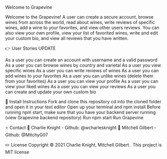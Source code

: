 Welcome to Grapevine

Welcome to the Grapevine! A user can create a secure account, browse wines from across the world, read about wines, write reviews of specific wines, add a wine to your favorites, and view other users reviews. You can also view your own profile, view your list of favorited wines, write and edit your custom bio, and view all reviews that you have written. 

👉 User Stories UPDATE

As a user you can create an account with username and a valid password
As a user you can browse wines by country and varietal
As a user you view specific wines 
As a user you can write reviews of wines 
As a user you can add wines to your favorites 
As a user you can unlike wines (delete them from your favorites)
As a user you can view your profile
As a user you can view your liked wines 
As a user you can view your reviews 
As a user you can create and update your own custom bio

🚀 Install Instructions
Fork and clone this repository
cd into the cloned folder and open it in your text editor
Open up your terminal and npm install
Before running npm start, make sure that you have your backend server running (view Grapevine backend repository)
Run npm start 
Run Grapevine 

⭐ Contact
👤 Charlie Knight - Github: @wcharlesknight
👤 Mitchell Gilbert - Github: @MitchyG07

✏️ License
Copyright © 2021 Charlie Knight, Mitchell Gilbert .
This project is MIT license